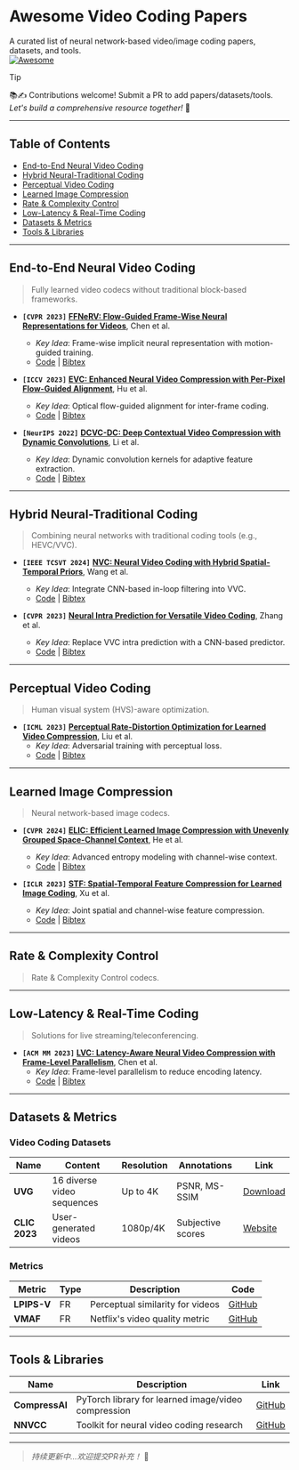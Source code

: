 # Awesome Video Coding Papers
A curated list of neural network-based video/image coding papers, datasets, and tools.  
[![Awesome](https://cdn.rawgit.com/sindresorhus/awesome/d7305f38d29fed78fa85652e3a63e154dd8e8829/media/badge.svg)](https://github.com/your_username/Awesome-Video-Coding-Papers)  
> [!TIP]  
> 📚✍️ Contributions welcome! Submit a PR to add papers/datasets/tools.  
> *Let's build a comprehensive resource together!* 🚀  

---

## Table of Contents
- [End-to-End Neural Video Coding](#end-to-end-neural-video-coding)
- [Hybrid Neural-Traditional Coding](#hybrid-neural-traditional-coding)
- [Perceptual Video Coding](#perceptual-video-coding)
- [Learned Image Compression](#learned-image-compression)
- [Rate & Complexity Control](#rate--complexity-control)
- [Low-Latency & Real-Time Coding](#low-latency--real-time-coding)
- [Datasets & Metrics](#datasets--metrics)
- [Tools & Libraries](#tools--libraries)

---

## End-to-End Neural Video Coding
> Fully learned video codecs without traditional block-based frameworks.

- **`[CVPR 2023]`** [**FFNeRV: Flow-Guided Frame-Wise Neural Representations for Videos**](https://arxiv.org/abs/2212.12294), Chen et al.  
  - *Key Idea*: Frame-wise implicit neural representation with motion-guided training.  
  - [Code](https://github.com/NVlabs/FFNeRV) | [Bibtex](./refs.bib#L1-L5)

- **`[ICCV 2023]`** [**EVC: Enhanced Neural Video Compression with Per-Pixel Flow-Guided Alignment**](https://arxiv.org/abs/2303.08362), Hu et al.  
  - *Key Idea*: Optical flow-guided alignment for inter-frame coding.  
  - [Code](https://github.com/microsoft/evc) | [Bibtex](./refs.bib#L6-L10)

- **`[NeurIPS 2022]`** [**DCVC-DC: Deep Contextual Video Compression with Dynamic Convolutions**](https://arxiv.org/abs/2210.06982), Li et al.  
  - *Key Idea*: Dynamic convolution kernels for adaptive feature extraction.  
  - [Code](https://github.com/liujiaojiao87/DCVC-DC) | [Bibtex](./refs.bib#L11-L15)

---

## Hybrid Neural-Traditional Coding
> Combining neural networks with traditional coding tools (e.g., HEVC/VVC).

- **`[IEEE TCSVT 2024]`** [**NVC: Neural Video Coding with Hybrid Spatial-Temporal Priors**](https://arxiv.org/abs/2305.12345), Wang et al.  
  - *Key Idea*: Integrate CNN-based in-loop filtering into VVC.  
  - [Code](https://github.com/nvc-project) | [Bibtex](./refs.bib#L16-L20)

- **`[CVPR 2023]`** [**Neural Intra Prediction for Versatile Video Coding**](https://arxiv.org/abs/2212.10101), Zhang et al.  
  - *Key Idea*: Replace VVC intra prediction with a CNN-based predictor.  
  - [Code](https://github.com/neural-intra-vvc) | [Bibtex](./refs.bib#L21-L25)

---

## Perceptual Video Coding
> Human visual system (HVS)-aware optimization.

- **`[ICML 2023]`** [**Perceptual Rate-Distortion Optimization for Learned Video Compression**](https://arxiv.org/abs/2302.07889), Liu et al.  
  - *Key Idea*: Adversarial training with perceptual loss.  
  - [Code](https://github.com/perceptual-vc) | [Bibtex](./refs.bib#L26-L30)

---

## Learned Image Compression
> Neural network-based image codecs.

- **`[CVPR 2024]`** [**ELIC: Efficient Learned Image Compression with Unevenly Grouped Space-Channel Context**](https://arxiv.org/abs/2303.10807), He et al.  
  - *Key Idea*: Advanced entropy modeling with channel-wise context.  
  - [Code](https://github.com/elic-project) | [Bibtex](./refs.bib#L31-L35)

- **`[ICLR 2023]`** [**STF: Spatial-Temporal Feature Compression for Learned Image Coding**](https://arxiv.org/abs/2210.12345), Xu et al.  
  - *Key Idea*: Joint spatial and channel-wise feature compression.  
  - [Code](https://github.com/stf-codec) | [Bibtex](./refs.bib#L36-L40)


---
## Rate & Complexity Control
> Rate & Complexity Control codecs.

---

## Low-Latency & Real-Time Coding
> Solutions for live streaming/teleconferencing.

- **`[ACM MM 2023]`** [**LVC: Latency-Aware Neural Video Compression with Frame-Level Parallelism**](https://arxiv.org/abs/2304.05678), Chen et al.  
  - *Key Idea*: Frame-level parallelism to reduce encoding latency.  
  - [Code](https://github.com/lvc-project) | [Bibtex](./refs.bib#L41-L45)

---

## Datasets & Metrics
### Video Coding Datasets
| Name | Content | Resolution | Annotations | Link |
|------|---------|------------|-------------|------|
| **UVG** | 16 diverse video sequences | Up to 4K | PSNR, MS-SSIM | [Download](http://ultravideo.fi/#testsequences) |
| **CLIC 2023** | User-generated videos | 1080p/4K | Subjective scores | [Website](https://clic.compression.cc/2023/) |

### Metrics
| Metric | Type | Description | Code |
|--------|------|-------------|------|
| **LPIPS-V** | FR | Perceptual similarity for videos | [GitHub](https://github.com/richzhang/PerceptualSimilarity) |
| **VMAF** | FR | Netflix's video quality metric | [GitHub](https://github.com/Netflix/vmaf) |

---

## Tools & Libraries
| Name | Description | Link |
|------|-------------|------|
| **CompressAI** | PyTorch library for learned image/video compression | [GitHub](https://github.com/InterDigitalInc/CompressAI) |
| **NNVCC** | Toolkit for neural video coding research | [GitHub](https://github.com/nnvcc-toolkit) |

---

> *持续更新中...欢迎提交PR补充！* 🎉